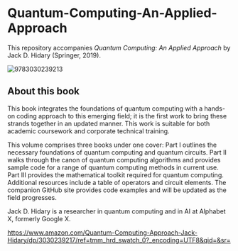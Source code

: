 # Quantum-Computing-An-Applied-Approach
This repository accompanies *Quantum Computing: An Applied Approach* by Jack D. Hidary (Springer, 2019).


![9783030239213](https://user-images.githubusercontent.com/26820931/64563525-9d6a1c00-d31d-11e9-9336-7eb9fecafd9b.jpg)

##  About this book
This book integrates the foundations of quantum computing with a hands-on coding approach to this emerging field; it is the first work to bring these strands together in an updated manner. This work is suitable for both academic coursework and corporate technical training.

This volume comprises three books under one cover: Part I outlines the necessary foundations of quantum computing and quantum circuits. Part II walks through the canon of quantum computing algorithms and provides sample code for a range of quantum computing methods in current use. Part III provides the mathematical toolkit required for quantum computing. Additional resources include a table of operators and circuit elements. The companion GitHub site provides code examples and will be updated as the field progresses.

Jack D. Hidary is a researcher in quantum computing and in AI at Alphabet X, formerly Google X.

https://www.amazon.com/Quantum-Computing-Approach-Jack-Hidary/dp/3030239217/ref=tmm_hrd_swatch_0?_encoding=UTF8&qid=&sr=
